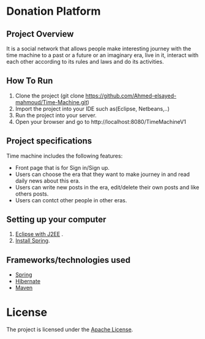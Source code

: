 # Donation Platform


## Project Overview 

It is  a social network that allows people make interesting journey with the time machine to a past 
or a future or an imaginary era, live in it, interact with each other according to its rules and laws and do its activities.

## How To Run

1. Clone the project (git clone https://github.com/Ahmed-elsayed-mahmoud/Time-Machine.git)
2. Import the project into your IDE such as(Eclipse, Netbeans,..)
3. Run the project into your server.
4. Open your browser and go to http://localhost:8080/TimeMachineV1

## Project specifications

Time machine includes the following features:
- Front page that is for Sign in/Sign up.
- Users can choose the era that they want to make journey in and read daily news about this era.
- Users can write new posts in the era, edit/delete their own posts and like others posts.
- Users can contct other people in other eras.


## Setting up your computer

1. [Eclipse with J2EE](http://www.eclipse.org/downloads/) .
2. [Install Spring](https://marketplace.eclipse.org/content/spring-tool-suite-sts-eclipse).

## Frameworks/technologies used
- [Spring](https://marketplace.eclipse.org/content/spring-tool-suite-sts-eclipse)
- [Hibernate](https://marketplace.eclipse.org/content/hibernate-tools-helios)
- [Maven](https://maven.apache.org/install.html)


  
# License

The project is licensed under the [Apache License](LICENSE).